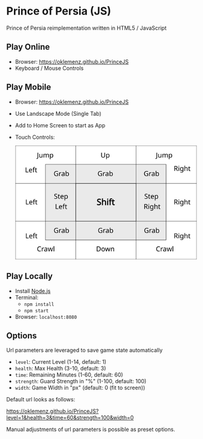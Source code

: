 # Prince of Persia (JS)

Prince of Persia reimplementation written in HTML5 / JavaScript

## Play Online

- Browser: https://oklemenz.github.io/PrinceJS
- Keyboard / Mouse Controls

## Play Mobile

- Browser: https://oklemenz.github.io/PrinceJS
- Use Landscape Mode (Single Tab)
- Add to Home Screen to start as App
- Touch Controls:

  ![Mobile](assets/web/mobile.svg)

## Play Locally

- Install [Node.js](https://nodejs.org)
- Terminal:
  - `npm install`
  - `npm start`
- Browser: `localhost:8080`

## Options

Url parameters are leveraged to save game state automatically

- `level`: Current Level (1-14, default: 1)
- `health`: Max Health (3-10, default: 3)
- `time`: Remaining Minutes (1-60, default: 60)
- `strength`: Guard Strength in "%" (1-100, default: 100)
- `width`: Game Width in "px" (default: 0 (fit to screen))

Default url looks as follows:

https://oklemenz.github.io/PrinceJS?level=1&health=3&time=60&strength=100&width=0

Manual adjustments of url parameters is possible as preset options.
